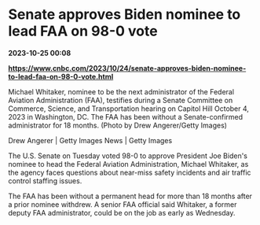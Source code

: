 # Senate approves Biden nominee to lead FAA on 98-0 vote

**2023-10-25 00:08**

**https://www.cnbc.com/2023/10/24/senate-approves-biden-nominee-to-lead-faa-on-98-0-vote.html**

Michael Whitaker, nominee to be the next administrator of the Federal Aviation Administration (FAA), testifies during a Senate Committee on Commerce, Science, and Transportation hearing on Capitol Hill October 4, 2023 in Washington, DC. The FAA has been without a Senate-confirmed administrator for 18 months. (Photo by Drew Angerer/Getty Images)

Drew Angerer | Getty Images News | Getty Images

The U.S. Senate on Tuesday voted 98-0 to approve President Joe Biden's nominee to head the Federal Aviation Administration, Michael Whitaker, as the agency faces questions about near-miss safety incidents and air traffic control staffing issues.

The FAA has been without a permanent head for more than 18 months after a prior nominee withdrew. A senior FAA official said Whitaker, a former deputy FAA administrator, could be on the job as early as Wednesday.